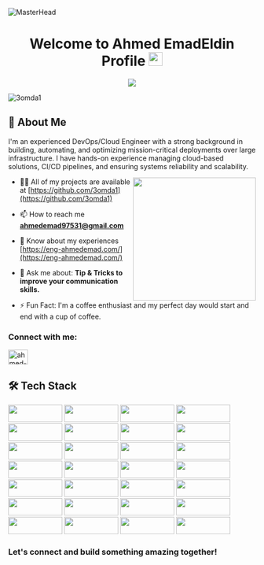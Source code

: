 ![MasterHead](https://proeffico.com/wp-content/uploads/2023/10/devOps-cloud-native-2.gif)

<h1 align="center">Welcome to Ahmed EmadEldin Profile <img src="https://media.giphy.com/media/hvRJCLFzcasrR4ia7z/giphy.gif" width="28"> </h1>
<p align="center">
  <a href="https://github.com/DenverCoder1/readme-typing-svg"><img src="https://readme-typing-svg.herokuapp.com/?lines=Senior-DevOps-Engineer%20;Always%20learn%20new%20things&font=Fira%20Code&center=true&width=440&height=45&color=%231877F2&vCenter=true&size=30"></a>
</p> 



<p align="left"> <img src="https://komarev.com/ghpvc/?username=3omda1&label=Profile%20views&color=000000&style=flat" alt="3omda1" /> </p>

<!-- <p align="left"> <a href="https://github.com/ryo-ma/github-profile-trophy"><img src="https://github-profile-trophy.vercel.app/?username=3omda1" alt="3omda1" /></a> </p> -->

## 🚀 About Me
I'm an experienced DevOps/Cloud Engineer with a strong background in building, automating, and optimizing mission-critical deployments over large infrastructure. I have hands-on experience managing cloud-based solutions, CI/CD pipelines, and ensuring systems reliability and scalability.

 <img width="250" align="right" src="https://c.tenor.com/_DOBjnGspYAAAAAM/code-coding.gif">
 
- 👨‍💻 All of my projects are available at [https://github.com/3omda1](https://github.com/3omda1)

- 📫 How to reach me **ahmedemad97531@gmail.com**

- 📄 Know about my experiences [https://eng-ahmedemad.com/](https://eng-ahmedemad.com/)

- 💬 Ask me about: **Tip & Tricks to improve your communication skills.**

- ⚡ Fun Fact: I'm a coffee enthusiast and my perfect day would start and end with a cup of coffee.

<h3 align="left">Connect with me:</h3> 
<p align="left">
<a href="https://linkedin.com/in/ahmed-emad1" target="blank"><img align="center" src="https://raw.githubusercontent.com/rahuldkjain/github-profile-readme-generator/master/src/images/icons/Social/linked-in-alt.svg" alt="ahmed-emad1" height="30" width="40" /></a> 
</p> 



<!--
<h3 align="left">Languages and Tools:</h3>
<p align="left"> <a href="https://aws.amazon.com" target="_blank" rel="noreferrer"> <img src="https://upload.wikimedia.org/wikipedia/commons/9/93/Amazon_Web_Services_Logo.svg" alt="aws" width="80" height="40"/>  
-->



## 🛠️ Tech Stack


<img src="https://img.shields.io/badge/AWS-%23FF9900.svg?style=for-the-badge&logo=amazon-aws&logoColor=white"  width="110" height="35"/> <img src="https://img.shields.io/badge/docker-%230db7ed.svg?style=for-the-badge&logo=docker&logoColor=white " width="110" height="35"/>
<img src="https://img.shields.io/badge/kubernetes-%23326ce5.svg?style=for-the-badge&logo=kubernetes&logoColor=white"  width="110" height="35"/>
<img src="https://img.shields.io/badge/terraform-%235835CC.svg?style=for-the-badge&logo=terraform&logoColor=white" width="110" height="35"/>
<img src="https://img.shields.io/badge/jenkins-%232C5263.svg?style=for-the-badge&logo=jenkins&logoColor=white"  width="110" height="35"/>
<img src="https://img.shields.io/badge/ansible-%231A1918.svg?style=for-the-badge&logo=ansible&logoColor=white"  width="110" height="35"/>
<img src="https://img.shields.io/badge/Linux-FCC624?style=for-the-badge&logo=linux&logoColor=black"  width="110" height="35"/>
<img src="https://img.shields.io/badge/Prometheus-E6522C?style=for-the-badge&logo=Prometheus&logoColor=white"  width="110" height="35"/>
<img src="https://img.shields.io/badge/grafana-%23F46800.svg?style=for-the-badge&logo=grafana&logoColor=white"  width="110" height="35"/>
<img src="https://img.shields.io/badge/Apache%20Maven-C71A36?style=for-the-badge&logo=Apache%20Maven&logoColor=white"  width="110" height="35"/>
<img src="https://img.shields.io/badge/SonarQube-black?style=for-the-badge&logo=sonarqube&logoColor=4E9BCD"  width="110" height="35"/>
<img src="https://img.shields.io/badge/vagrant-%231563FF.svg?style=for-the-badge&logo=vagrant&logoColor=white"  width="110" height="35"/>
<img src="https://img.shields.io/badge/apache%20tomcat-%23F8DC75.svg?style=for-the-badge&logo=apache-tomcat&logoColor=black"  width="110" height="35"/>
<img src="https://img.shields.io/badge/nginx-%23009639.svg?style=for-the-badge&logo=nginx&logoColor=white"  width="110" height="35"/>
<img src="https://img.shields.io/badge/apache-%23D42029.svg?style=for-the-badge&logo=apache&logoColor=white"  width="110" height="35"/>
<img src="https://img.shields.io/badge/github-%23121011.svg?style=for-the-badge&logo=github&logoColor=white"  width="110" height="35"/>
<img src="https://img.shields.io/badge/gitlab-%23181717.svg?style=for-the-badge&logo=gitlab&logoColor=white"  width="110" height="35"/>
<img src="https://img.shields.io/badge/jira-%230A0FFF.svg?style=for-the-badge&logo=jira&logoColor=white"  width="110" height="35"/>
<img src="https://img.shields.io/badge/java-%23ED8B00.svg?style=for-the-badge&logo=openjdk&logoColor=white"  width="110" height="35"/>
<img src="https://img.shields.io/badge/python-3670A0?style=for-the-badge&logo=python&logoColor=ffdd54"  width="110" height="35"/>
<img src="https://img.shields.io/badge/Bash-4EAA25?style=for-the-badge&logo=gnu-bash&logoColor=white"  width="110" height="35"/>
<img src="https://img.shields.io/badge/JavaScript-F7DF1E?style=for-the-badge&logo=javascript&logoColor=black"  width="110" height="35"/>
<img src="https://img.shields.io/badge/yaml-%23ffffff.svg?style=for-the-badge&logo=yaml&logoColor=151515"  width="110" height="35"/>
<img src="https://img.shields.io/badge/Postman-FF6C37?style=for-the-badge&logo=postman&logoColor=white"  width="110" height="35"/>
<img src="https://img.shields.io/badge/mysql-4479A1.svg?style=for-the-badge&logo=mysql&logoColor=white"  width="110" height="35"/>
<img src="https://img.shields.io/badge/postgres-%23316192.svg?style=for-the-badge&logo=postgresql&logoColor=white"  width="110" height="35"/>
<img src="https://img.shields.io/badge/WordPress-%23117AC9.svg?style=for-the-badge&logo=WordPress&logoColor=white"  width="110" height="35"/>
<img src="https://img.shields.io/badge/php-%23777BB4.svg?style=for-the-badge&logo=php&logoColor=white"  width="110" height="35"/>


### Let's connect and build something amazing together!



